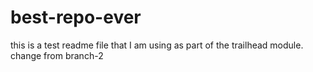 # best-repo-ever
this is a test readme file that I am using as part of the trailhead module.
change from branch-2